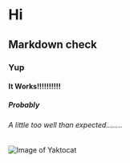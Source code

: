 # Hi 
## Markdown check
### Yup 
#### It Works!!!!!!!!!!
##### Probably
###### A little too well than expected........


![Image of Yaktocat](https://octodex.github.com/images/yaktocat.png)
